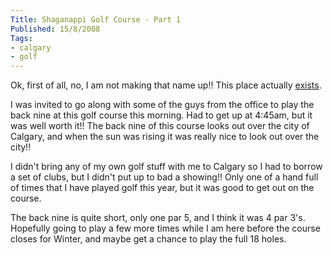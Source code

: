 ```yaml
---
Title: Shaganappi Golf Course - Part 1
Published: 15/8/2008
Tags:
- calgary
- golf
---
```


Ok, first of all, no, I am not making that name up!! This place actually [exists](http://www.golf-courses.ca/detail-golf-course-7228.html).

I was invited to go along with some of the guys from the office to play the back nine at this golf course this morning. Had to get up at 4:45am, but it was well worth it!! The back nine of this course looks out over the city of Calgary, and when the sun was rising it was really nice to look out over the city!!

I didn't bring any of my own golf stuff with me to Calgary so I had to borrow a set of clubs, but I didn't put up to bad a showing!! Only one of a hand full of times that I have played golf this year, but it was good to get out on the course.

The back nine is quite short, only one par 5, and I think it was 4 par 3's. Hopefully going to play a few more times while I am here before the course closes for Winter, and maybe get a chance to play the full 18 holes.
